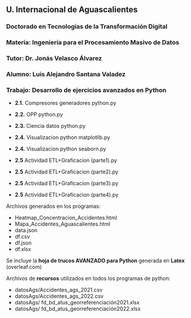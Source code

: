 ## U. Internacional de Aguascalientes
### Doctorado en Tecnologías de la Transformación Digital
### Materia: Ingeniería para el Procesamiento Masivo de Datos
### Tutor: Dr. Jonás Velasco Álvarez
### Alumno: Luis Alejandro Santana Valadez
### Trabajo: Desarrollo de ejercicios avanzados en Python

*	**2.1.** Compresores generadores python.py
*	**2.2.** OPP python.py
*	**2.3.** Ciencia datos python.py
*	**2.4.** Visualizacion python matplotlib.py
*	**2.4.** Visualizacion python seaborn.py

*	**2.5** Actividad ETL+Graficacion (parte1).py
*	**2.5** Actividad ETL+Graficacion (parte2).py
*	**2.5** Actividad ETL+Graficacion (parte3).py
*	**2.5** Actividad ETL+Graficacion (parte4).py

Archivos generados en los programas:
*	Heatmap_Concentracion_Accidentes.html
*	Mapa_Accidentes_Aguascalientes.html
*	data.json
*	df.csv
*	df.json
*	df.xlsx

Se incluye la **hoja de trucos AVANZADO para Python** generada en **Latex** (overleaf.com)

Archivos de **recursos** utilizados en todos los programas de python: 

*	datosAgs/Accidentes_ags_2021.csv
*	datosAgs/Accidentes_ags_2022.csv
*	datosAgs/ fd_bd_atus_georreferenciación2021.xlsx
*	datosAgs/ fd_bd_atus_georreferenciación2022.xlsx
